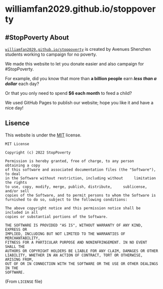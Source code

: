 # williamfan2029.github.io/stoppoverty
#StopPoverty
About
---

[`williamfan2029.github.io/stoppoverty`](stoppoverty.github.io "This is the website you are viewing right now") is created by Avenues Shenzhen students working to campaign for no poverty.

We made this website to let you donate easier and also campaign for #StopPoverty.

For example, did you know that more than **a billion people** earn ***less than a dollar*** each day?

Or that you only need to spend **$6 each month** to feed a child?

We used GitHub Pages to publish our website; hope you like it and have a nice day!

Lisence
---

This website is under the [MIT](https://mit-license.org/) license.  

    MIT License

    Copyright (c) 2022 StopPoverty

    Permission is hereby granted, free of charge, to any person     obtaining a copy
    of this software and associated documentation files (the "Software"), to deal
    in the Software without restriction, including without     limitation the rights
    to use, copy, modify, merge, publish, distribute,     sublicense, and/or sell
    copies of the Software, and to permit persons to whom the Software is
    furnished to do so, subject to the following conditions:

    The above copyright notice and this permission notice shall be included in all
    copies or substantial portions of the Software.

    THE SOFTWARE IS PROVIDED "AS IS", WITHOUT WARRANTY OF ANY KIND, EXPRESS OR
    IMPLIED, INCLUDING BUT NOT LIMITED TO THE WARRANTIES OF MERCHANTABILITY,
    FITNESS FOR A PARTICULAR PURPOSE AND NONINFRINGEMENT. IN NO EVENT SHALL THE
    AUTHORS OR COPYRIGHT HOLDERS BE LIABLE FOR ANY CLAIM, DAMAGES OR OTHER
    LIABILITY, WHETHER IN AN ACTION OF CONTRACT, TORT OR OTHERWISE, ARISING FROM,
    OUT OF OR IN CONNECTION WITH THE SOFTWARE OR THE USE OR OTHER DEALINGS IN THE
    SOFTWARE.
(From `LICENSE` file)
